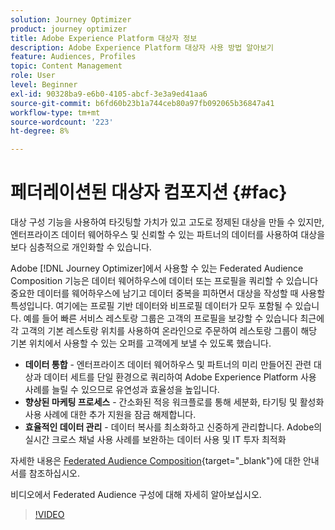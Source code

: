 ```yaml
---
solution: Journey Optimizer
product: journey optimizer
title: Adobe Experience Platform 대상자 정보
description: Adobe Experience Platform 대상자 사용 방법 알아보기
feature: Audiences, Profiles
topic: Content Management
role: User
level: Beginner
exl-id: 90328ba9-e6b0-4105-abcf-3e3a9ed41aa6
source-git-commit: b6fd60b23b1a744ceb80a97fb092065b36847a41
workflow-type: tm+mt
source-wordcount: '223'
ht-degree: 8%

---
```


# 페더레이션된 대상자 컴포지션 {#fac}

대상 구성 기능을 사용하여 타깃팅할 가치가 있고 고도로 정제된 대상을 만들 수 있지만, 엔터프라이즈 데이터 웨어하우스 및 신뢰할 수 있는 파트너의 데이터를 사용하여 대상을 보다 심층적으로 개인화할 수 있습니다.

Adobe [!DNL Journey Optimizer]에서 사용할 수 있는 Federated Audience Composition 기능은 데이터 웨어하우스에 데이터 또는 프로필을 쿼리할 수 있습니다
중요한 데이터를 웨어하우스에 남기고 데이터 중복을 피하면서 대상을 작성할 때 사용할 특성입니다. 여기에는 프로필 기반 데이터와 비프로필 데이터가 모두 포함될 수 있습니다. 예를 들어 빠른 서비스 레스토랑 그룹은 고객의 프로필을 보강할 수 있습니다
최근에 각 고객의 기본 레스토랑 위치를 사용하여 온라인으로 주문하여 레스토랑 그룹이 해당 기본 위치에서 사용할 수 있는 오퍼를 고객에게 보낼 수 있도록 했습니다.

* **데이터 통합** - 엔터프라이즈 데이터 웨어하우스 및 파트너의 미리 만들어진 관련 대상과 데이터 세트를 단일 환경으로 쿼리하여 Adobe Experience Platform 사용 사례를 늘릴 수 있으므로 유연성과 효율성을 높입니다.
* **향상된 마케팅 프로세스** - 간소화된 적응 워크플로를 통해 세분화, 타기팅 및 활성화 사용 사례에 대한 추가 지원을 잠금 해제합니다.
* **효율적인 데이터 관리** - 데이터 복사를 최소화하고 신중하게 관리합니다.
Adobe의 실시간 크로스 채널 사용 사례를 보완하는 데이터 사용 및 IT 투자 최적화

자세한 내용은 [Federated Audience Composition](https://experienceleague.adobe.com/ko/docs/federated-audience-composition/using/home){target="_blank"}에 대한 안내서를 참조하십시오.

비디오에서 Federated Audience 구성에 대해 자세히 알아보십시오.

>[!VIDEO](https://video.tv.adobe.com/v/3450890?captions=kor&quality=12)
